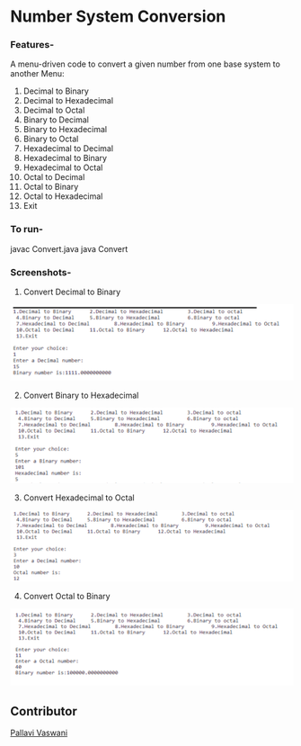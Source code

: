# Number System Conversion

### Features- 
A menu-driven code to convert a given number from one base system to another
Menu:
1. Decimal to Binary
2. Decimal to Hexadecimal
3. Decimal to Octal
4. Binary to Decimal
5. Binary to Hexadecimal
6. Binary to Octal
7. Hexadecimal to Decimal
8. Hexadecimal to Binary
9. Hexadecimal to Octal
10. Octal to Decimal
11. Octal to Binary
12. Octal to Hexadecimal
13. Exit

### To run- 
javac Convert.java
java Convert

### Screenshots-
1. Convert Decimal to Binary

![](images/choice1.PNG)
  
2. Convert Binary to Hexadecimal 

![](images/choice5.png)

3. Convert Hexadecimal to Octal

![](images/choice3.PNG)


4. Convert Octal to Binary

![](images/choice11.PNG)


## Contributor
[Pallavi Vaswani](https://github.com/pallavivaswani)
